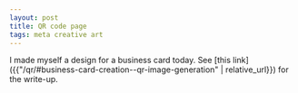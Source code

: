 ```yaml
---
layout: post
title: QR code page
tags: meta creative art
---
```


I made myself a design for a business card today. See [this link]({{"/qr/#business-card-creation--qr-image-generation" | relative_url}}) for the write-up. 



